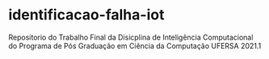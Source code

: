 # identificacao-falha-iot
Repositorio do Trabalho Final da Disicplina de Inteligência Computacional do Programa de Pós Graduação em Ciência da Computação UFERSA 2021.1
